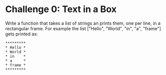 # Challenge 0: Text in a Box

Write a function that takes a list of strings an prints them, one per line, in a rectangular frame. For example the 
list ["Hello", "World", "in", "a", "frame"] gets printed as:

```
*********
* Hello *
* World *
* in    *
* a     *
* frame *
*********
```
